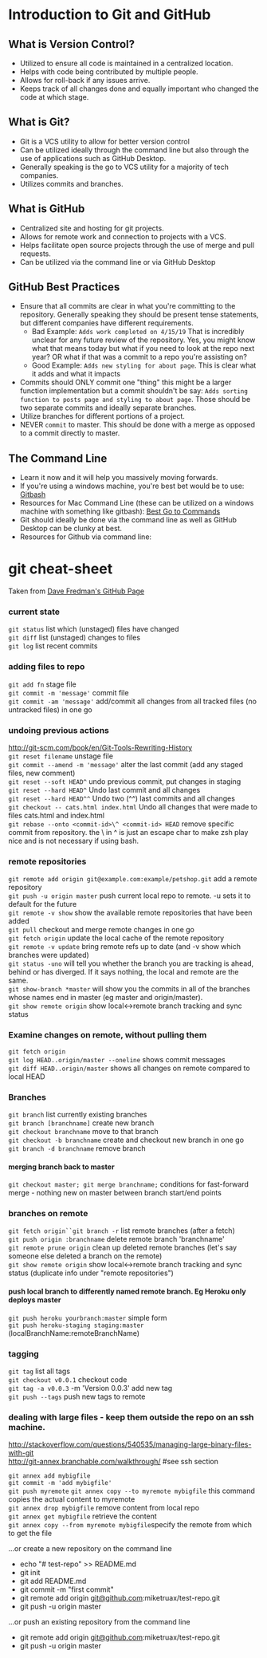 # Introduction to Git and GitHub

## What is Version Control?
* Utilized to ensure all code is maintained in a centralized location.
* Helps with code being contributed by multiple people.
* Allows for roll-back if any issues arrive.
* Keeps track of all changes done and equally important who changed the code at which stage.

## What is Git?
* Git is a VCS utility to allow for better version control
* Can be utilized ideally through the command line but also through the use of applications such as GitHub Desktop.
* Generally speaking is the go to VCS utility for a majority of tech companies.
* Utilizes commits and branches.

## What is GitHub
* Centralized site and hosting for git projects.
* Allows for remote work and connection to projects with a VCS. 
* Helps facilitate open source projects through the use of merge and pull requests.
* Can be utilized via the command line or via GitHub Desktop

## GitHub Best Practices
* Ensure that all commits are clear in what you're committing to the repository. Generally speaking they should be present tense statements, but different companies have different requirements. 
    * Bad Example: `Adds work completed on 4/15/19` That is incredibly unclear for any future review of the repository. Yes, you might know what that means today but what if you need to look at the repo next year? OR what if that was a commit to a repo you're assisting on?
    * Good Example: `Adds new styling for about page`. This is clear what it adds and what it impacts
* Commits should ONLY commit one "thing" this might be a larger function implementation but a commit shouldn't be say: `Adds sorting function to posts page and styling to about page`. Those should be two separate commits and ideally separate branches.
* Utilize branches for different portions of a project.
* NEVER `commit` to master. This should be done with a merge as opposed to a commit directly to master.

## The Command Line
* Learn it now and it will help you massively moving forwards.
* If you're using a windows machine, you're best bet would be to use: [Gitbash](https://gitforwindows.org/)
* Resources for Mac Command Line (these can be utilized on a windows machine with something like gitbash): [Best Go to Commands](https://github.com/0nn0/terminal-mac-cheatsheet)
* Git should ideally be done via the command line as well as GitHub Desktop can be clunky at best. 
* Resources for Github via command line: 

# git cheat-sheet

Taken from [Dave Fredman's GitHub Page](https://gist.github.com/davfre/8313299)

### current state
`git status`					list which (unstaged) files have changed  
`git diff`						list (unstaged) changes to files  
`git log`						list recent commits  


### adding files to repo
`git add fn`					stage file  
`git commit -m 'message'`			commit file  
`git commit -am 'message'`		add/commit all changes from all tracked files (no untracked files) in one go  

### undoing previous actions
http://git-scm.com/book/en/Git-Tools-Rewriting-History  
`git reset filename`				unstage file  
`git commit --amend -m 'message'`	alter the last commit (add any staged files, new comment)  
`git reset --soft HEAD^`			undo previous commit, put changes in staging  
`git reset --hard HEAD^`			Undo last commit and all changes  
`git reset --hard HEAD^^`			Undo two (^^) last commits and all changes  
`git checkout -- cats.html index.html`	Undo all changes that were made to files cats.html and index.html  
`git rebase --onto <commit-id>\^ <commit-id> HEAD`	remove specific commit from repository. the \ in \^ is just an escape   char to make zsh play nice and is not necessary if using bash.  

### remote repositories
`git remote add origin git@example.com:example/petshop.git` add a remote repository  
`git push -u origin master`			push current local repo to remote. -u sets it to default for the future  
`git remote -v show`				show the available remote repositories that have been added  
`git pull`						checkout and merge remote changes in one go  
`git fetch origin`						update the local cache of the remote repository  
`git remote -v update`				bring remote refs up to date (and -v show which branches were updated)  
`git status -uno` will tell you whether the branch you are tracking is ahead, behind or has diverged. If it says nothing, the local and remote are the same.  
`git show-branch *master` will show you the commits in all of the branches whose names end in master (eg master and origin/master).  
`git show remote origin`			show local<->remote branch tracking and sync status  


### Examine changes on remote, without pulling them
`git fetch origin`  
`git log HEAD..origin/master --oneline` shows commit messages  
`git diff HEAD..origin/master` shows all changes on remote compared to local HEAD  


### Branches
`git branch`						list currently existing branches  
`git branch [branchname]`			create new branch  
`git checkout branchname`			move to that branch  
`git checkout -b branchname`			create and checkout new branch in one go  
`git branch -d branchname`			remove branch  

#### merging branch back to master
`git checkout master; git merge branchname;`	conditions for fast-forward merge - nothing new on master between branch start/end points  

### branches on remote
`git fetch origin``git branch -r` 		list remote branches (after a fetch)  
`git push origin :branchname`		delete remote branch 'branchname'  
`git remote prune origin`			clean up deleted remote branches (let's say someone else deleted a branch on the remote)  
`git show remote origin`			show local<->remote branch tracking and sync status (duplicate info under "remote repositories")  


#### push local branch to differently named remote branch. Eg Heroku only deploys master
`git push heroku yourbranch:master`       simple form  
`git push heroku-staging staging:master` 	(localBranchName:remoteBranchName)  

### tagging
`git tag`	list all tags  
`git checkout v0.0.1`	checkout code  
`git tag -a v0.0.3`	-m 'Version 0.0.3'	add new tag  
`git push --tags`	push new tags to remote  

### dealing with large files - keep them outside the repo on an ssh machine.
http://stackoverflow.com/questions/540535/managing-large-binary-files-with-git  
http://git-annex.branchable.com/walkthrough/ #see ssh section  

`git annex add mybigfile`  
`git commit -m 'add mybigfile'`  
`git push myremote` 
`git annex copy --to myremote mybigfile` this command copies the actual content to myremote  
`git annex drop mybigfile`  remove content from local repo  
`git annex get mybigfile`   retrieve the content  
`git annex copy --from myremote mybigfile`specify the remote from which to get the file  


…or create a new repository on the command line
* echo "# test-repo" >> README.md
* git init
* git add README.md
* git commit -m "first commit"
* git remote add origin git@github.com:miketruax/test-repo.git
* git push -u origin master

…or push an existing repository from the command line
* git remote add origin git@github.com:miketruax/test-repo.git
* git push -u origin master